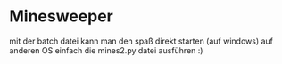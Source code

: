 # Minesweeper
mit der batch datei kann man den spaß direkt starten (auf windows)
auf anderen OS einfach die mines2.py datei ausführen :)
